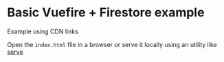 # Basic Vuefire + Firestore example

Example using CDN links

Open the `index.html` file in a browser or serve it locally using an utility like [serve](https://www.npmjs.com/package/serve)

